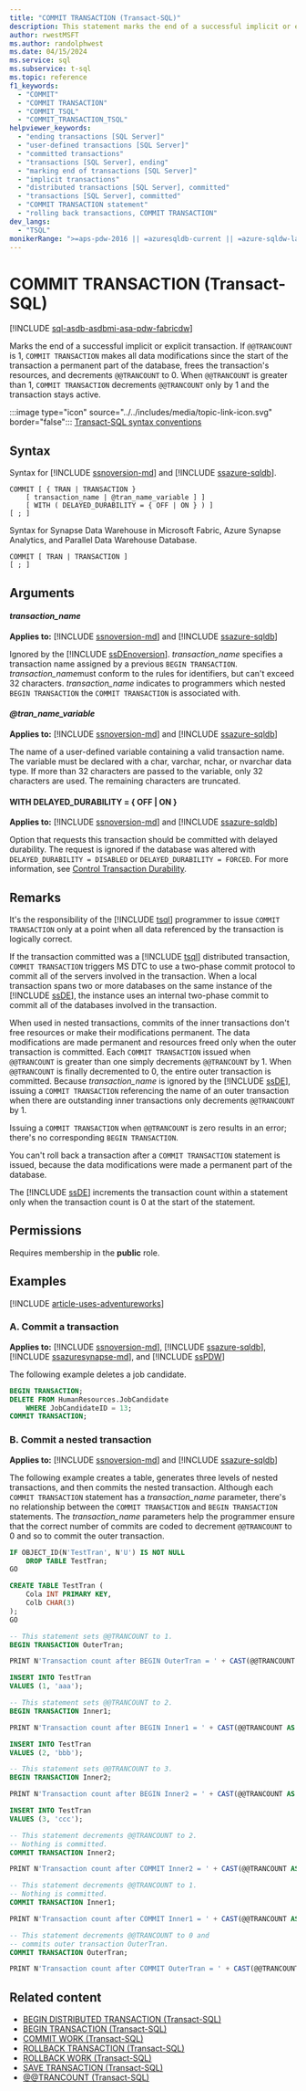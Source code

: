 ```yaml
---
title: "COMMIT TRANSACTION (Transact-SQL)"
description: This statement marks the end of a successful implicit or explicit transaction.
author: rwestMSFT
ms.author: randolphwest
ms.date: 04/15/2024
ms.service: sql
ms.subservice: t-sql
ms.topic: reference
f1_keywords:
  - "COMMIT"
  - "COMMIT TRANSACTION"
  - "COMMIT_TSQL"
  - "COMMIT_TRANSACTION_TSQL"
helpviewer_keywords:
  - "ending transactions [SQL Server]"
  - "user-defined transactions [SQL Server]"
  - "committed transactions"
  - "transactions [SQL Server], ending"
  - "marking end of transactions [SQL Server]"
  - "implicit transactions"
  - "distributed transactions [SQL Server], committed"
  - "transactions [SQL Server], committed"
  - "COMMIT TRANSACTION statement"
  - "rolling back transactions, COMMIT TRANSACTION"
dev_langs:
  - "TSQL"
monikerRange: ">=aps-pdw-2016 || =azuresqldb-current || =azure-sqldw-latest || >=sql-server-2016 || >=sql-server-linux-2017 || =azuresqldb-mi-current || =fabric"
---
```

# COMMIT TRANSACTION (Transact-SQL)

[!INCLUDE [sql-asdb-asdbmi-asa-pdw-fabricdw](../../includes/applies-to-version/sql-asdb-asdbmi-asa-pdw-fabricdw.md)]

Marks the end of a successful implicit or explicit transaction. If `@@TRANCOUNT` is 1, `COMMIT TRANSACTION` makes all data modifications since the start of the transaction a permanent part of the database, frees the transaction's resources, and decrements `@@TRANCOUNT` to 0. When `@@TRANCOUNT` is greater than 1, `COMMIT TRANSACTION` decrements `@@TRANCOUNT` only by 1 and the transaction stays active.

:::image type="icon" source="../../includes/media/topic-link-icon.svg" border="false"::: [Transact-SQL syntax conventions](../../t-sql/language-elements/transact-sql-syntax-conventions-transact-sql.md)

## Syntax

Syntax for [!INCLUDE [ssnoversion-md](../../includes/ssnoversion-md.md)] and [!INCLUDE [ssazure-sqldb](../../includes/ssazure-sqldb.md)].

```syntaxsql
COMMIT [ { TRAN | TRANSACTION }
    [ transaction_name | @tran_name_variable ] ]
    [ WITH ( DELAYED_DURABILITY = { OFF | ON } ) ]
[ ; ]
```

Syntax for Synapse Data Warehouse in Microsoft Fabric, Azure Synapse Analytics, and Parallel Data Warehouse Database.

```syntaxsql
COMMIT [ TRAN | TRANSACTION ]
[ ; ]
```

## Arguments

#### *transaction_name*

**Applies to:** [!INCLUDE [ssnoversion-md](../../includes/ssnoversion-md.md)] and [!INCLUDE [ssazure-sqldb](../../includes/ssazure-sqldb.md)]

Ignored by the [!INCLUDE [ssDEnoversion](../../includes/ssdenoversion-md.md)]. *transaction_name* specifies a transaction name assigned by a previous `BEGIN TRANSACTION`. *transaction_name*must conform to the rules for identifiers, but can't exceed 32 characters. *transaction_name* indicates to programmers which nested `BEGIN TRANSACTION` the `COMMIT TRANSACTION` is associated with.

#### *@tran_name_variable*

**Applies to:** [!INCLUDE [ssnoversion-md](../../includes/ssnoversion-md.md)] and [!INCLUDE [ssazure-sqldb](../../includes/ssazure-sqldb.md)]

The name of a user-defined variable containing a valid transaction name. The variable must be declared with a char, varchar, nchar, or nvarchar data type. If more than 32 characters are passed to the variable, only 32 characters are used. The remaining characters are truncated.

#### WITH DELAYED_DURABILITY = { OFF | ON }

**Applies to:** [!INCLUDE [ssnoversion-md](../../includes/ssnoversion-md.md)] and [!INCLUDE [ssazure-sqldb](../../includes/ssazure-sqldb.md)]

Option that requests this transaction should be committed with delayed durability. The request is ignored if the database was altered with `DELAYED_DURABILITY = DISABLED` or `DELAYED_DURABILITY = FORCED`. For more information, see [Control Transaction Durability](../../relational-databases/logs/control-transaction-durability.md).

## Remarks

It's the responsibility of the [!INCLUDE [tsql](../../includes/tsql-md.md)] programmer to issue `COMMIT TRANSACTION` only at a point when all data referenced by the transaction is logically correct.

If the transaction committed was a [!INCLUDE [tsql](../../includes/tsql-md.md)] distributed transaction, `COMMIT TRANSACTION` triggers MS DTC to use a two-phase commit protocol to commit all of the servers involved in the transaction. When a local transaction spans two or more databases on the same instance of the [!INCLUDE [ssDE](../../includes/ssde-md.md)], the instance uses an internal two-phase commit to commit all of the databases involved in the transaction.

When used in nested transactions, commits of the inner transactions don't free resources or make their modifications permanent. The data modifications are made permanent and resources freed only when the outer transaction is committed. Each `COMMIT TRANSACTION` issued when `@@TRANCOUNT` is greater than one simply decrements `@@TRANCOUNT` by 1. When `@@TRANCOUNT` is finally decremented to 0, the entire outer transaction is committed. Because *transaction_name* is ignored by the [!INCLUDE [ssDE](../../includes/ssde-md.md)], issuing a `COMMIT TRANSACTION` referencing the name of an outer transaction when there are outstanding inner transactions only decrements `@@TRANCOUNT` by 1.

Issuing a `COMMIT TRANSACTION` when `@@TRANCOUNT` is zero results in an error; there's no corresponding `BEGIN TRANSACTION`.

You can't roll back a transaction after a `COMMIT TRANSACTION` statement is issued, because the data modifications were made a permanent part of the database.

The [!INCLUDE [ssDE](../../includes/ssde-md.md)] increments the transaction count within a statement only when the transaction count is 0 at the start of the statement.

## Permissions

Requires membership in the **public** role.

## Examples

[!INCLUDE [article-uses-adventureworks](../../includes/article-uses-adventureworks.md)]

### A. Commit a transaction

**Applies to:** [!INCLUDE [ssnoversion-md](../../includes/ssnoversion-md.md)], [!INCLUDE [ssazure-sqldb](../../includes/ssazure-sqldb.md)], [!INCLUDE [ssazuresynapse-md](../../includes/ssazuresynapse-md.md)], and [!INCLUDE [ssPDW](../../includes/sspdw-md.md)]

The following example deletes a job candidate.

```sql
BEGIN TRANSACTION;
DELETE FROM HumanResources.JobCandidate
    WHERE JobCandidateID = 13;
COMMIT TRANSACTION;
```

### B. Commit a nested transaction

**Applies to:** [!INCLUDE [ssnoversion-md](../../includes/ssnoversion-md.md)] and [!INCLUDE [ssazure-sqldb](../../includes/ssazure-sqldb.md)]

The following example creates a table, generates three levels of nested transactions, and then commits the nested transaction. Although each `COMMIT TRANSACTION` statement has a *transaction_name* parameter, there's no relationship between the `COMMIT TRANSACTION` and `BEGIN TRANSACTION` statements. The *transaction_name* parameters help the programmer ensure that the correct number of commits are coded to decrement `@@TRANCOUNT` to 0 and so to commit the outer transaction.

```sql
IF OBJECT_ID(N'TestTran', N'U') IS NOT NULL
    DROP TABLE TestTran;
GO

CREATE TABLE TestTran (
    Cola INT PRIMARY KEY,
    Colb CHAR(3)
);
GO

-- This statement sets @@TRANCOUNT to 1.
BEGIN TRANSACTION OuterTran;

PRINT N'Transaction count after BEGIN OuterTran = ' + CAST(@@TRANCOUNT AS NVARCHAR(10));

INSERT INTO TestTran
VALUES (1, 'aaa');

-- This statement sets @@TRANCOUNT to 2.
BEGIN TRANSACTION Inner1;

PRINT N'Transaction count after BEGIN Inner1 = ' + CAST(@@TRANCOUNT AS NVARCHAR(10));

INSERT INTO TestTran
VALUES (2, 'bbb');

-- This statement sets @@TRANCOUNT to 3.
BEGIN TRANSACTION Inner2;

PRINT N'Transaction count after BEGIN Inner2 = ' + CAST(@@TRANCOUNT AS NVARCHAR(10));

INSERT INTO TestTran
VALUES (3, 'ccc');

-- This statement decrements @@TRANCOUNT to 2.
-- Nothing is committed.
COMMIT TRANSACTION Inner2;

PRINT N'Transaction count after COMMIT Inner2 = ' + CAST(@@TRANCOUNT AS NVARCHAR(10));

-- This statement decrements @@TRANCOUNT to 1.
-- Nothing is committed.
COMMIT TRANSACTION Inner1;

PRINT N'Transaction count after COMMIT Inner1 = ' + CAST(@@TRANCOUNT AS NVARCHAR(10));

-- This statement decrements @@TRANCOUNT to 0 and
-- commits outer transaction OuterTran.
COMMIT TRANSACTION OuterTran;

PRINT N'Transaction count after COMMIT OuterTran = ' + CAST(@@TRANCOUNT AS NVARCHAR(10));
```

## Related content

- [BEGIN DISTRIBUTED TRANSACTION (Transact-SQL)](begin-distributed-transaction-transact-sql.md)
- [BEGIN TRANSACTION (Transact-SQL)](begin-transaction-transact-sql.md)
- [COMMIT WORK (Transact-SQL)](commit-work-transact-sql.md)
- [ROLLBACK TRANSACTION (Transact-SQL)](rollback-transaction-transact-sql.md)
- [ROLLBACK WORK (Transact-SQL)](rollback-work-transact-sql.md)
- [SAVE TRANSACTION (Transact-SQL)](save-transaction-transact-sql.md)
- [&#x40;&#x40;TRANCOUNT (Transact-SQL)](../functions/trancount-transact-sql.md)
